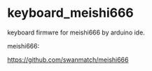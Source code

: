 # keyboard_meishi666
keyboard firmwre for meishi666 by arduino ide.

meishi666:

https://github.com/swanmatch/meishi666
